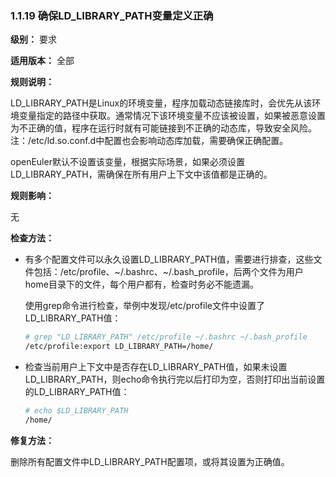 ### 1.1.19 确保LD_LIBRARY_PATH变量定义正确

**级别：** 要求

**适用版本：** 全部

**规则说明：** 

LD_LIBRARY_PATH是Linux的环境变量，程序加载动态链接库时，会优先从该环境变量指定的路径中获取。通常情况下该环境变量不应该被设置，如果被恶意设置为不正确的值，程序在运行时就有可能链接到不正确的动态库，导致安全风险。
注：/etc/ld.so.conf.d中配置也会影响动态库加载，需要确保正确配置。

openEuler默认不设置该变量，根据实际场景，如果必须设置LD_LIBRARY_PATH，需确保在所有用户上下文中该值都是正确的。

**规则影响：**

无

**检查方法：**

* 有多个配置文件可以永久设置LD_LIBRARY_PATH值，需要进行排查，这些文件包括：/etc/profile、~/.bashrc、~/.bash_profile，后两个文件为用户home目录下的文件，每个用户都有，检查时务必不能遗漏。

  使用grep命令进行检查，举例中发现/etc/profile文件中设置了LD_LIBRARY_PATH值：

  ```bash
  # grep "LD_LIBRARY_PATH" /etc/profile ~/.bashrc ~/.bash_profile
  /etc/profile:export LD_LIBRARY_PATH=/home/
  ```

* 检查当前用户上下文中是否存在LD_LIBRARY_PATH值，如果未设置LD_LIBRARY_PATH，则echo命令执行完以后打印为空，否则打印出当前设置的LD_LIBRARY_PATH值：

  ```bash
  # echo $LD_LIBRARY_PATH
  /home/
  ```

**修复方法：**

删除所有配置文件中LD_LIBRARY_PATH配置项，或将其设置为正确值。